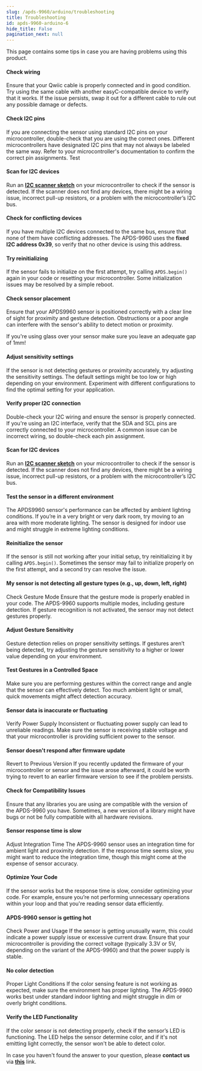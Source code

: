 ```yaml
---
slug: /apds-9960/arduino/troubleshooting 
title: Troubleshooting
id: apds-9960-arduino-6
hide_title: False
pagination_next: null
---
```


This page contains some tips in case you are having problems using this product.

<ExpandableSection title="My sensor won't initialize!">

#### Check wiring
Ensure that your Qwiic cable is properly connected and in good condition. Try using the same cable with another easyC-compatible device to verify that it works. If the issue persists, swap it out for a different cable to rule out any possible damage or defects.

#### Check I2C pins
If you are connecting the sensor using standard I2C pins on your microcontroller, double-check that you are using the correct ones. Different microcontrollers have designated I2C pins that may not always be labeled the same way. Refer to your microcontroller's documentation to confirm the correct pin assignments. Test

#### Scan for I2C devices
Run an [**I2C scanner sketch**](https://github.com/SolderedElectronics/Soldered-Hacky-Codes/tree/main/I2C_Scanner) on your microcontroller to check if the sensor is detected. If the scanner does not find any devices, there might be a wiring issue, incorrect pull-up resistors, or a problem with the microcontroller’s I2C bus.

#### Check for conflicting devices
If you have multiple I2C devices connected to the same bus, ensure that none of them have conflicting addresses. The APDS-9960 uses the **fixed I2C address 0x39**, so verify that no other device is using this address.

#### Try reinitializing
If the sensor fails to initialize on the first attempt, try calling `APDS.begin()` again in your code or resetting your microcontroller. Some initialization issues may be resolved by a simple reboot.

</ExpandableSection>

<ExpandableSection title="My sensor is not detecting properly!">

#### Check sensor placement
Ensure that your APDS9960 sensor is positioned correctly with a clear line of sight for proximity and gesture detection. Obstructions or a poor angle can interfere with the sensor's ability to detect motion or proximity.

<InfoBox> If you're using glass over your sensor make sure you leave an adequate gap of 1mm! </InfoBox>

#### Adjust sensitivity settings
If the sensor is not detecting gestures or proximity accurately, try adjusting the sensitivity settings. The default settings might be too low or high depending on your environment. Experiment with different configurations to find the optimal setting for your application.

#### Verify proper I2C connection
Double-check your I2C wiring and ensure the sensor is properly connected. If you're using an I2C interface, verify that the SDA and SCL pins are correctly connected to your microcontroller. A common issue can be incorrect wiring, so double-check each pin assignment.

#### Scan for I2C devices
Run an [**I2C scanner sketch**](https://github.com/SolderedElectronics/Soldered-Hacky-Codes/tree/main/I2C_Scanner) on your microcontroller to check if the sensor is detected. If the scanner does not find any devices, there might be a wiring issue, incorrect pull-up resistors, or a problem with the microcontroller’s I2C bus.

#### Test the sensor in a different environment
The APDS9960 sensor's performance can be affected by ambient lighting conditions. If you’re in a very bright or very dark room, try moving to an area with more moderate lighting. The sensor is designed for indoor use and might struggle in extreme lighting conditions.

#### Reinitialize the sensor
If the sensor is still not working after your initial setup, try reinitializing it by calling `APDS.begin()`. Sometimes the sensor may fail to initialize properly on the first attempt, and a second try can resolve the issue.

</ExpandableSection>


<ExpandableSection title="Other common issues">

#### My sensor is not detecting all gesture types (e.g., up, down, left, right)
Check Gesture Mode
Ensure that the gesture mode is properly enabled in your code. The APDS-9960 supports multiple modes, including gesture detection. If gesture recognition is not activated, the sensor may not detect gestures properly.

#### Adjust Gesture Sensitivity
Gesture detection relies on proper sensitivity settings. If gestures aren’t being detected, try adjusting the gesture sensitivity to a higher or lower value depending on your environment.

#### Test Gestures in a Controlled Space
Make sure you are performing gestures within the correct range and angle that the sensor can effectively detect. Too much ambient light or small, quick movements might affect detection accuracy.

#### Sensor data is inaccurate or fluctuating
Verify Power Supply
Inconsistent or fluctuating power supply can lead to unreliable readings. Make sure the sensor is receiving stable voltage and that your microcontroller is providing sufficient power to the sensor.

#### Sensor doesn't respond after firmware update
Revert to Previous Version
If you recently updated the firmware of your microcontroller or sensor and the issue arose afterward, it could be worth trying to revert to an earlier firmware version to see if the problem persists.

#### Check for Compatibility Issues
Ensure that any libraries you are using are compatible with the version of the APDS-9960 you have. Sometimes, a new version of a library might have bugs or not be fully compatible with all hardware revisions.

#### Sensor response time is slow
Adjust Integration Time
The APDS-9960 sensor uses an integration time for ambient light and proximity detection. If the response time seems slow, you might want to reduce the integration time, though this might come at the expense of sensor accuracy.

#### Optimize Your Code
If the sensor works but the response time is slow, consider optimizing your code. For example, ensure you’re not performing unnecessary operations within your loop and that you're reading sensor data efficiently.

#### APDS-9960 sensor is getting hot
Check Power and Usage
If the sensor is getting unusually warm, this could indicate a power supply issue or excessive current draw. Ensure that your microcontroller is providing the correct voltage (typically 3.3V or 5V, depending on the variant of the APDS-9960) and that the power supply is stable.

#### No color detection
Proper Light Conditions
If the color sensing feature is not working as expected, make sure the environment has proper lighting. The APDS-9960 works best under standard indoor lighting and might struggle in dim or overly bright conditions.

#### Verify the LED Functionality
If the color sensor is not detecting properly, check if the sensor’s LED is functioning. The LED helps the sensor determine color, and if it's not emitting light correctly, the sensor won't be able to detect color.

</ExpandableSection>


<InfoBox>In case you haven't found the answer to your question, please **contact us** via [**this**](https://soldered.com/contact/) link.</InfoBox>